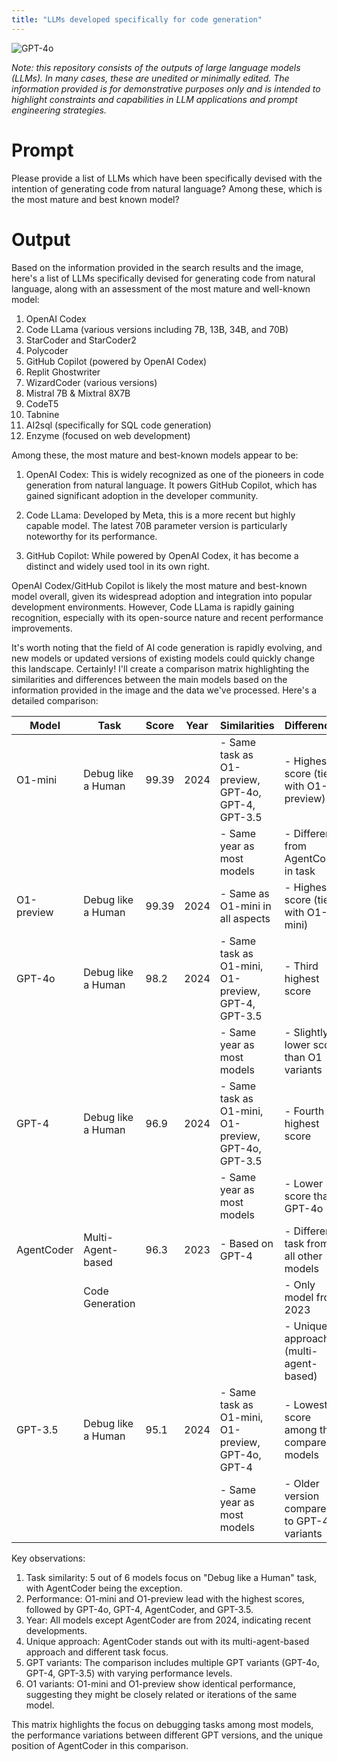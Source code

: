 ```yaml
---
title: "LLMs developed specifically for code generation"
---
```

![GPT-4o](https://img.shields.io/badge/GPT--4o-3333FF?style=for-the-badge&logo=openai&logoColor=white)



*Note: this repository consists of the outputs of large language models (LLMs). In many cases, these are unedited or minimally edited. The information provided is for demonstrative purposes only and is intended to highlight constraints and capabilities in LLM applications and prompt engineering strategies.*


# Prompt

Please provide a list of LLMs which have been specifically devised with the intention of generating code from natural language? Among these, which is the most mature and best known model?

# Output

Based on the information provided in the search results and the image, here's a list of LLMs specifically devised for generating code from natural language, along with an assessment of the most mature and well-known model:

1. OpenAI Codex
2. Code LLama (various versions including 7B, 13B, 34B, and 70B)
3. StarCoder and StarCoder2
4. Polycoder
5. GitHub Copilot (powered by OpenAI Codex)
6. Replit Ghostwriter
7. WizardCoder (various versions)
8. Mistral 7B & Mixtral 8X7B
9. CodeT5
10. Tabnine
11. AI2sql (specifically for SQL code generation)
12. Enzyme (focused on web development)

Among these, the most mature and best-known models appear to be:

1. OpenAI Codex: This is widely recognized as one of the pioneers in code generation from natural language. It powers GitHub Copilot, which has gained significant adoption in the developer community.

2. Code LLama: Developed by Meta, this is a more recent but highly capable model. The latest 70B parameter version is particularly noteworthy for its performance.

3. GitHub Copilot: While powered by OpenAI Codex, it has become a distinct and widely used tool in its own right.

OpenAI Codex/GitHub Copilot is likely the most mature and best-known model overall, given its widespread adoption and integration into popular development environments. However, Code LLama is rapidly gaining recognition, especially with its open-source nature and recent performance improvements.

It's worth noting that the field of AI code generation is rapidly evolving, and new models or updated versions of existing models could quickly change this landscape.
 Certainly! I'll create a comparison matrix highlighting the similarities and differences between the main models based on the information provided in the image and the data we've processed. Here's a detailed comparison:

| Model      | Task                  | Score | Year | Similarities                                   | Differences                                            |
|------------|----------------------|-------|------|------------------------------------------------|--------------------------------------------------------|
| O1-mini    | Debug like a Human   | 99.39 | 2024 | - Same task as O1-preview, GPT-4o, GPT-4, GPT-3.5 | - Highest score (tied with O1-preview)                 |
|            |                      |       |      | - Same year as most models                     | - Different from AgentCoder in task                    |
| O1-preview | Debug like a Human   | 99.39 | 2024 | - Same as O1-mini in all aspects               | - Highest score (tied with O1-mini)                    |
| GPT-4o     | Debug like a Human   | 98.2  | 2024 | - Same task as O1-mini, O1-preview, GPT-4, GPT-3.5 | - Third highest score                                  |
|            |                      |       |      | - Same year as most models                     | - Slightly lower score than O1 variants                |
| GPT-4      | Debug like a Human   | 96.9  | 2024 | - Same task as O1-mini, O1-preview, GPT-4o, GPT-3.5 | - Fourth highest score                                 |
|            |                      |       |      | - Same year as most models                     | - Lower score than GPT-4o                              |
| AgentCoder | Multi-Agent-based    | 96.3  | 2023 | - Based on GPT-4                               | - Different task from all other models                 |
|            | Code Generation      |       |      |                                                | - Only model from 2023                                 |
|            |                      |       |      |                                                | - Unique approach (multi-agent-based)                  |
| GPT-3.5    | Debug like a Human   | 95.1  | 2024 | - Same task as O1-mini, O1-preview, GPT-4o, GPT-4 | - Lowest score among the compared models               |
|            |                      |       |      | - Same year as most models                     | - Older version compared to GPT-4 variants             |

Key observations:
1. Task similarity: 5 out of 6 models focus on "Debug like a Human" task, with AgentCoder being the exception.
2. Performance: O1-mini and O1-preview lead with the highest scores, followed by GPT-4o, GPT-4, AgentCoder, and GPT-3.5.
3. Year: All models except AgentCoder are from 2024, indicating recent developments.
4. Unique approach: AgentCoder stands out with its multi-agent-based approach and different task focus.
5. GPT variants: The comparison includes multiple GPT variants (GPT-4o, GPT-4, GPT-3.5) with varying performance levels.
6. O1 variants: O1-mini and O1-preview show identical performance, suggesting they might be closely related or iterations of the same model.

This matrix highlights the focus on debugging tasks among most models, the performance variations between different GPT versions, and the unique position of AgentCoder in this comparison.

 